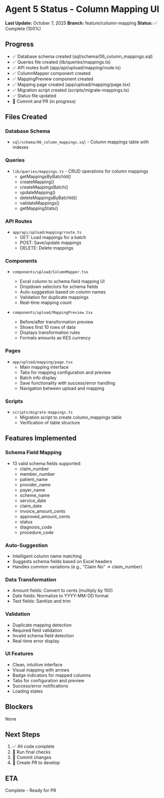 # Agent 5 Status - Column Mapping UI

**Last Update:** October 7, 2025
**Branch:** feature/column-mapping
**Status:** ✅ Complete (100%)

## Progress

- ✅ Database schema created (sql/schema/06_column_mappings.sql)
- ✅ Queries file created (lib/queries/mappings.ts)
- ✅ API routes built (app/api/upload/mapping/route.ts)
- ✅ ColumnMapper component created
- ✅ MappingPreview component created
- ✅ Mapping page created (app/upload/mapping/page.tsx)
- ✅ Migration script created (scripts/migrate-mappings.ts)
- ✅ Status file updated
- 🚧 Commit and PR (in progress)

## Files Created

### Database Schema
- `sql/schema/06_column_mappings.sql` - Column mappings table with indexes

### Queries
- `lib/queries/mappings.ts` - CRUD operations for column mappings
  - getMappingsByBatchId()
  - createMapping()
  - createMappingsBatch()
  - updateMapping()
  - deleteMappingsByBatchId()
  - validateMappings()
  - getMappingStats()

### API Routes
- `app/api/upload/mapping/route.ts`
  - GET: Load mappings for a batch
  - POST: Save/update mappings
  - DELETE: Delete mappings

### Components
- `components/upload/ColumnMapper.tsx`
  - Excel column to schema field mapping UI
  - Dropdown selectors for schema fields
  - Auto-suggestion based on column names
  - Validation for duplicate mappings
  - Real-time mapping count

- `components/upload/MappingPreview.tsx`
  - Before/after transformation preview
  - Shows first 10 rows of data
  - Displays transformation rules
  - Formats amounts as KES currency

### Pages
- `app/upload/mapping/page.tsx`
  - Main mapping interface
  - Tabs for mapping configuration and preview
  - Batch info display
  - Save functionality with success/error handling
  - Navigation between upload and mapping

### Scripts
- `scripts/migrate-mappings.ts`
  - Migration script to create column_mappings table
  - Verification of table structure

## Features Implemented

### Schema Field Mapping
- 13 valid schema fields supported:
  - claim_number
  - member_number
  - patient_name
  - provider_name
  - payer_name
  - scheme_name
  - service_date
  - claim_date
  - invoice_amount_cents
  - approved_amount_cents
  - status
  - diagnosis_code
  - procedure_code

### Auto-Suggestion
- Intelligent column name matching
- Suggests schema fields based on Excel headers
- Handles common variations (e.g., "Claim No" → claim_number)

### Data Transformation
- Amount fields: Convert to cents (multiply by 100)
- Date fields: Normalize to YYYY-MM-DD format
- Text fields: Sanitize and trim

### Validation
- Duplicate mapping detection
- Required field validation
- Invalid schema field detection
- Real-time error display

### UI Features
- Clean, intuitive interface
- Visual mapping with arrows
- Badge indicators for mapped columns
- Tabs for configuration and preview
- Success/error notifications
- Loading states

## Blockers

None

## Next Steps

1. ✅ All code complete
2. 🚧 Run final checks
3. 🚧 Commit changes
4. 🚧 Create PR to develop

## ETA

Complete - Ready for PR
